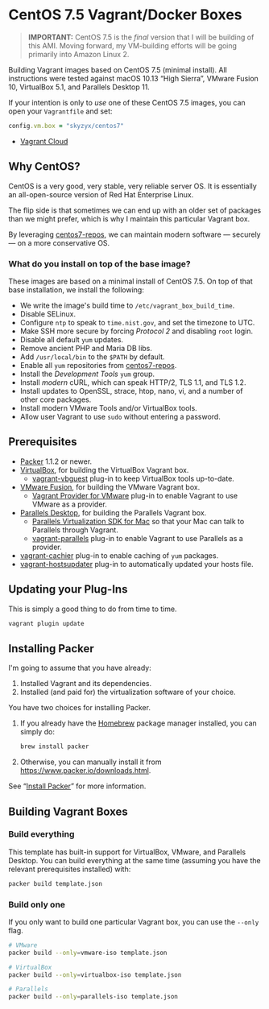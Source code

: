 # CentOS 7.5 Vagrant/Docker Boxes

> **IMPORTANT:** CentOS 7.5 is the _final_ version that I will be building of this AMI. Moving forward, my VM-building efforts will be going primarily into Amazon Linux 2.

Building Vagrant images based on CentOS 7.5 (minimal install). All instructions were tested against macOS 10.13 “High Sierra”, VMware Fusion 10, VirtualBox 5.1, and Parallels Desktop 11.

If your intention is only to _use_ one of these CentOS 7.5 images, you can open your `Vagrantfile` and set:

```ruby
config.vm.box = "skyzyx/centos7"
```

* [Vagrant Cloud](https://app.vagrantup.com/skyzyx/boxes/centos7)

## Why CentOS?

CentOS is a very good, very stable, very reliable server OS. It is essentially an all-open-source version of Red Hat Enterprise Linux.

The flip side is that sometimes we can end up with an older set of packages than we might prefer, which is why I maintain this particular Vagrant box.

By leveraging [centos7-repos], we can maintain modern software — securely — on a more conservative OS.

### What do you install on top of the base image?

These images are based on a minimal install of CentOS 7.5. On top of that base installation, we install the following:

* We write the image's build time to `/etc/vagrant_box_build_time`.
* Disable SELinux.
* Configure `ntp` to speak to `time.nist.gov`, and set the timezone to UTC.
* Make SSH more secure by forcing _Protocol 2_ and disabling `root` login.
* Disable all default `yum` updates.
* Remove ancient PHP and Maria DB libs.
* Add `/usr/local/bin` to the `$PATH` by default.
* Enable all `yum` repositories from [centos7-repos].
* Install the _Development Tools_ `yum` group.
* Install _modern_ cURL, which can speak HTTP/2, TLS 1.1, and TLS 1.2.
* Install updates to OpenSSL, strace, htop, nano, vi, and a number of other core packages.
* Install modern VMware Tools and/or VirtualBox tools.
* Allow user Vagrant to use `sudo` without entering a password.

## Prerequisites

* [Packer](https://www.packer.io/downloads.html) 1.1.2 or newer.
* [VirtualBox](https://www.virtualbox.org/wiki/Downloads), for building the VirtualBox Vagrant box.
    * [vagrant-vbguest](https://github.com/dotless-de/vagrant-vbguest) plug-in to keep VirtualBox tools up-to-date.
* [VMware Fusion](http://www.vmware.com/products/fusion), for building the VMware Vagrant box.
    * [Vagrant Provider for VMware](https://www.vagrantup.com/docs/vmware/installation.html) plug-in to enable Vagrant to use VMware as a provider.
* [Parallels Desktop](http://www.parallels.com/products/desktop/download/), for building the Parallels Vagrant box.
    * [Parallels Virtualization SDK for Mac](http://www.parallels.com/download/pvsdk/) so that your Mac can talk to Parallels through Vagrant.
    * [vagrant-parallels](http://parallels.github.io/vagrant-parallels/) plug-in to enable Vagrant to use Parallels as a provider.
* [vagrant-cachier](http://fgrehm.viewdocs.io/vagrant-cachier/) plug-in to enable caching of `yum` packages.
* [vagrant-hostsupdater](https://github.com/cogitatio/vagrant-hostsupdater) plug-in to automatically updated your hosts file.

## Updating your Plug-Ins

This is simply a good thing to do from time to time.

```bash
vagrant plugin update
```

## Installing Packer

I'm going to assume that you have already:

1. Installed Vagrant and its dependencies.
1. Installed (and paid for) the virtualization software of your choice.

You have two choices for installing Packer.

1. If you already have the [Homebrew](http://brew.sh) package manager installed, you can simply do:

   ```bash
   brew install packer
   ```

1. Otherwise, you can manually install it from <https://www.packer.io/downloads.html>.

See “[Install Packer](https://www.packer.io/intro/getting-started/setup.html)” for more information.

## Building Vagrant Boxes

### Build everything

This template has built-in support for VirtualBox, VMware, and Parallels Desktop. You can build everything at the same time (assuming you have the relevant prerequisites installed) with:

```bash
packer build template.json
```

### Build only one

If you only want to build one particular Vagrant box, you can use the `--only` flag.

```bash
# VMware
packer build --only=vmware-iso template.json

# VirtualBox
packer build --only=virtualbox-iso template.json

# Parallels
packer build --only=parallels-iso template.json
```

  [centos7-repos]: https://github.com/luckyrocketshipunderpants/centos7-repos

